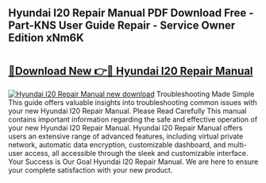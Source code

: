 ## Hyundai I20 Repair Manual PDF Download Free - Part-KNS User Guide Repair - Service Owner Edition xNm6K

# <h2><a href="http://cf27419.oget.top/?id=Hyundai+I20+Repair+Manual">🔗Download New 👉🔴 Hyundai I20 Repair Manual</a></h2>

[![Hyundai I20 Repair Manual new download](https://i.imgur.com/5g1atiW.png)](http://cf27419.oget.top/?id=Hyundai+I20+Repair+Manual)
Troubleshooting Made Simple This guide offers valuable insights into troubleshooting common issues with your new Hyundai I20 Repair Manual. Please Read Carefully This manual contains important information regarding the safe and effective operation of your new Hyundai I20 Repair Manual. Hyundai I20 Repair Manual offers users an extensive range of advanced features, including virtual private network, automatic data encryption, customizable dashboard, and multi-user access, all accessible through the sleek and customizable interface. Your Success is Our Goal Hyundai I20 Repair Manual. We are here to ensure your complete satisfaction with your new product.
